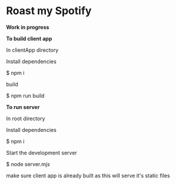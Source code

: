 # Roast my Spotify

**Work in progress**



**To build client app**

In clientApp directory

Install dependencies

$ npm i

build

$ npm run build





**To run server**

In root directory

Install dependencies

$ npm i

Start the development server

$ node server.mjs

make sure client app is already built as this will serve it's static files

